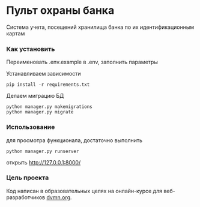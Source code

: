 # Пульт охраны банка

Система учета, посещений хранилища банка по их идентификационным картам

### Как установить
Переименовать .env.example в .env, заполнить параметры
    
Устанавливаем зависимости
    
    pip install -r requirements.txt

Делаем миграцию БД

    python manager.py makemigrations
    python manager.py migrate

### Использование
для просмотра функционала, достаточно выполнить

    python manager.py runserver

открыть http://127.0.0.1:8000/

### Цель проекта

Код написан в образовательных целях на онлайн-курсе для веб-разработчиков [dvmn.org](https://dvmn.org/).
